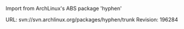 Import from ArchLinux's ABS package 'hyphen'

URL: svn://svn.archlinux.org/packages/hyphen/trunk
Revision: 196284
